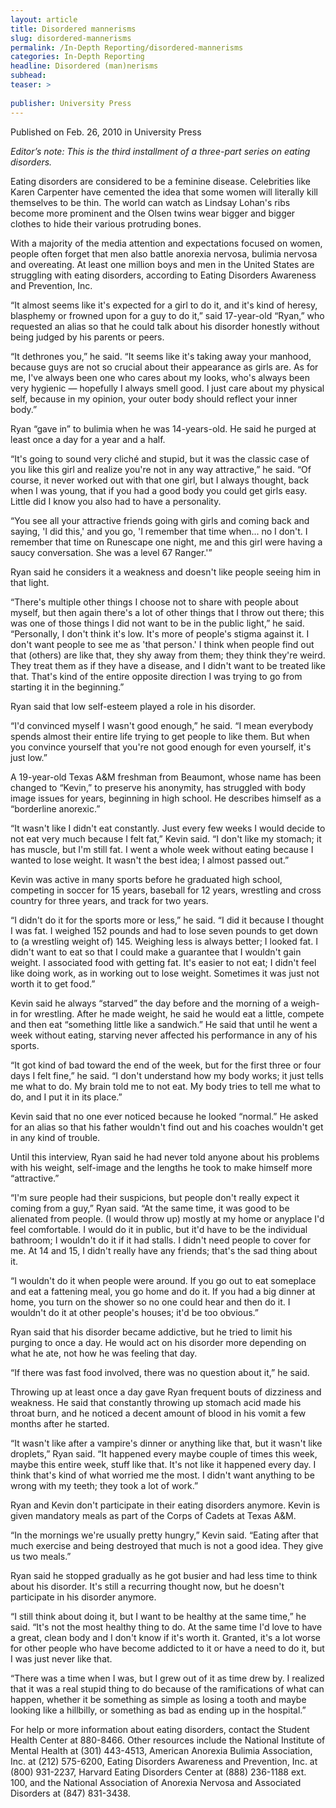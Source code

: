 ```yaml
---
layout: article
title: Disordered mannerisms
slug: disordered-mannerisms
permalink: /In-Depth Reporting/disordered-mannerisms
categories: In-Depth Reporting
headline: Disordered (man)nerisms
subhead: 
teaser: >
  
publisher: University Press
---
```


Published on Feb\. 26, 2010 in University Press

*Editor’s note: This is the third installment of a three\-part series on eating disorders\.*

Eating disorders are considered to be a feminine disease\. Celebrities like Karen Carpenter have cemented the idea that some women will literally kill themselves to be thin\. The world can watch as Lindsay Lohan's ribs become more prominent and the Olsen twins wear bigger and bigger clothes to hide their various protruding bones\.

With a majority of the media attention and expectations focused on women, people often forget that men also battle anorexia nervosa, bulimia nervosa and overeating\. At least one million boys and men in the United States are struggling with eating disorders, according to Eating Disorders Awareness and Prevention, Inc\.

“It almost seems like it's expected for a girl to do it, and it's kind of heresy, blasphemy or frowned upon for a guy to do it,” said 17\-year\-old “Ryan,” who requested an alias so that he could talk about his disorder honestly without being judged by his parents or peers\.

“It dethrones you,” he said\. “It seems like it's taking away your manhood, because guys are not so crucial about their appearance as girls are\. As for me, I've always been one who cares about my looks, who's always been very hygienic — hopefully I always smell good\. I just care about my physical self, because in my opinion, your outer body should reflect your inner body\.”

Ryan “gave in” to bulimia when he was 14\-years\-old\. He said he purged at least once a day for a year and a half\.

“It's going to sound very cliché and stupid, but it was the classic case of you like this girl and realize you're not in any way attractive,” he said\. “Of course, it never worked out with that one girl, but I always thought, back when I was young, that if you had a good body you could get girls easy\. Little did I know you also had to have a personality\.

“You see all your attractive friends going with girls and coming back and saying, 'I did this,' and you go, 'I remember that time when\.\.\. no I don't\. I remember that time on Runescape one night, me and this girl were having a saucy conversation\. She was a level 67 Ranger\.'”

Ryan said he considers it a weakness and doesn't like people seeing him in that light\.

“There's multiple other things I choose not to share with people about myself, but then again there's a lot of other things that I throw out there; this was one of those things I did not want to be in the public light,” he said\. “Personally, I don't think it's low\. It's more of people's stigma against it\. I don't want people to see me as 'that person\.' I think when people find out that \(others\) are like that, they shy away from them; they think they're weird\. They treat them as if they have a disease, and I didn't want to be treated like that\. That's kind of the entire opposite direction I was trying to go from starting it in the beginning\.”

Ryan said that low self\-esteem played a role in his disorder\.

“I'd convinced myself I wasn't good enough,” he said\. “I mean everybody spends almost their entire life trying to get people to like them\. But when you convince yourself that you're not good enough for even yourself, it's just low\.”

A 19\-year\-old Texas A&M freshman from Beaumont, whose name has been changed to “Kevin,” to preserve his anonymity, has struggled with body image issues for years, beginning in high school\. He describes himself as a “borderline anorexic\.”

“It wasn't like I didn't eat constantly\. Just every few weeks I would decide to not eat very much because I felt fat,” Kevin said\. “I don't like my stomach; it has muscle, but I'm still fat\. I went a whole week without eating because I wanted to lose weight\. It wasn't the best idea; I almost passed out\.”

Kevin was active in many sports before he graduated high school, competing in soccer for 15 years, baseball for 12 years, wrestling and cross country for three years, and track for two years\.

“I didn't do it for the sports more or less,” he said\. “I did it because I thought I was fat\. I weighed 152 pounds and had to lose seven pounds to get down to \(a wrestling weight of\) 145\. Weighing less is always better; I looked fat\. I didn't want to eat so that I could make a guarantee that I wouldn't gain weight\. I associated food with getting fat\. It's easier to not eat; I didn't feel like doing work, as in working out to lose weight\. Sometimes it was just not worth it to get food\.”

Kevin said he always “starved” the day before and the morning of a weigh\-in for wrestling\. After he made weight, he said he would eat a little, compete and then eat “something little like a sandwich\.” He said that until he went a week without eating, starving never affected his performance in any of his sports\.

“It got kind of bad toward the end of the week, but for the first three or four days I felt fine,” he said\. “I don't understand how my body works; it just tells me what to do\. My brain told me to not eat\. My body tries to tell me what to do, and I put it in its place\.”

Kevin said that no one ever noticed because he looked “normal\.” He asked for an alias so that his father wouldn't find out and his coaches wouldn't get in any kind of trouble\.

Until this interview, Ryan said he had never told anyone about his problems with his weight, self\-image and the lengths he took to make himself more “attractive\.”

“I'm sure people had their suspicions, but people don't really expect it coming from a guy,” Ryan said\. “At the same time, it was good to be alienated from people\. \(I would throw up\) mostly at my home or anyplace I'd feel comfortable\. I would do it in public, but it'd have to be the individual bathroom; I wouldn't do it if it had stalls\. I didn't need people to cover for me\. At 14 and 15, I didn't really have any friends; that's the sad thing about it\.

“I wouldn't do it when people were around\. If you go out to eat someplace and eat a fattening meal, you go home and do it\. If you had a big dinner at home, you turn on the shower so no one could hear and then do it\. I wouldn't do it at other people's houses; it'd be too obvious\.”

Ryan said that his disorder became addictive, but he tried to limit his purging to once a day\. He would act on his disorder more depending on what he ate, not how he was feeling that day\.

“If there was fast food involved, there was no question about it,” he said\.

Throwing up at least once a day gave Ryan frequent bouts of dizziness and weakness\. He said that constantly throwing up stomach acid made his throat burn, and he noticed a decent amount of blood in his vomit a few months after he started\.

“It wasn't like after a vampire's dinner or anything like that, but it wasn't like droplets,” Ryan said\. “It happened every maybe couple of times this week, maybe this entire week, stuff like that\. It's not like it happened every day\. I think that's kind of what worried me the most\. I didn't want anything to be wrong with my teeth; they took a lot of work\.”

Ryan and Kevin don't participate in their eating disorders anymore\. Kevin is given mandatory meals as part of the Corps of Cadets at Texas A&M\.

“In the mornings we're usually pretty hungry,” Kevin said\. “Eating after that much exercise and being destroyed that much is not a good idea\. They give us two meals\.”

Ryan said he stopped gradually as he got busier and had less time to think about his disorder\. It's still a recurring thought now, but he doesn't participate in his disorder anymore\.

“I still think about doing it, but I want to be healthy at the same time,” he said\. “It's not the most healthy thing to do\. At the same time I'd love to have a great, clean body and I don't know if it's worth it\. Granted, it's a lot worse for other people who have become addicted to it or have a need to do it, but I was just never like that\.

“There was a time when I was, but I grew out of it as time drew by\. I realized that it was a real stupid thing to do because of the ramifications of what can happen, whether it be something as simple as losing a tooth and maybe looking like a hillbilly, or something as bad as ending up in the hospital\.”

For help or more information about eating disorders, contact the Student Health Center at 880\-8466\. Other resources include the National Institute of Mental Health at \(301\) 443\-4513, American Anorexia Bulimia Association, Inc\. at \(212\) 575\-6200, Eating Disorders Awareness and Prevention, Inc\. at \(800\) 931\-2237, Harvard Eating Disorders Center at \(888\) 236\-1188 ext\. 100, and the National Association of Anorexia Nervosa and Associated Disorders at \(847\) 831\-3438\.


